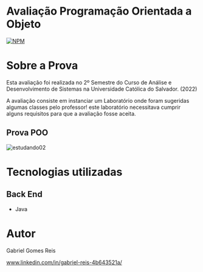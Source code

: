 # Avaliação Programação Orientada a Objeto
[![NPM](https://img.shields.io/npm/l/react)](https://github.com/Gab-engsoftware/AV1-POO-Gabriel-Gomes/blob/master/LICENSE) 

# Sobre a Prova

Esta avaliação foi realizada no 2º Semestre do Curso de Análise e Desenvolvimento de Sistemas na Universidade Católica do Salvador. (2022)

A avaliação consiste em instanciar um Laboratório onde foram sugeridas algumas classes pelo professor! este laboratório necessitava cumprir alguns requisitos para que a avaliação fosse aceita. 

## Prova POO
![estudando02](https://user-images.githubusercontent.com/89217325/184650108-c288d230-a074-4f6f-a288-10d3bbc73a03.jpg)

# Tecnologias utilizadas
## Back End
- Java

# Autor

Gabriel Gomes Reis

www.linkedin.com/in/gabriel-reis-4b643521a/
